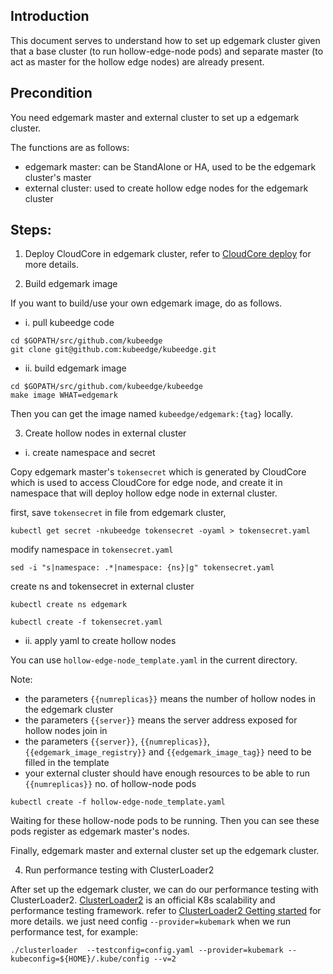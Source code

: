 ## Introduction
This document serves to understand how to set up edgemark cluster given
that a base cluster (to run hollow-edge-node pods) and
separate master (to act as master for the hollow edge nodes) are already present.

## Precondition
You need edgemark master and external cluster to set up a edgemark cluster.

The functions are as follows:

- edgemark master: can be StandAlone or HA, used to be the edgemark cluster's master
- external cluster: used to create hollow edge nodes for the edgemark cluster

## Steps:
1. Deploy CloudCore in edgemark cluster, refer to [CloudCore deploy](https://kubeedge.io/en/docs/setup/ha/) for more details.

2. Build edgemark image

If you want to build/use your own edgemark image, do as follows.

- i. pull kubeedge code

```
cd $GOPATH/src/github.com/kubeedge
git clone git@github.com:kubeedge/kubeedge.git
```

- ii. build edgemark image

```
cd $GOPATH/src/github.com/kubeedge/kubeedge
make image WHAT=edgemark
```

Then you can get the image named `kubeedge/edgemark:{tag}` locally.

3. Create hollow nodes in external cluster

- i. create namespace and secret

Copy edgemark master's `tokensecret` which is generated by CloudCore which is used to access CloudCore for edge node,
and create it in namespace that will deploy hollow edge node in external cluster.

first, save `tokensecret` in file from edgemark cluster,

```
kubectl get secret -nkubeedge tokensecret -oyaml > tokensecret.yaml
```

modify namespace in `tokensecret.yaml`
```
sed -i "s|namespace: .*|namespace: {ns}|g" tokensecret.yaml
```

create ns and tokensecret in external cluster

```
kubectl create ns edgemark

kubectl create -f tokensecret.yaml
```

- ii. apply yaml to create hollow nodes

You can use `hollow-edge-node_template.yaml` in the current directory.

Note:

- the parameters `{{numreplicas}}` means the number of hollow nodes in the edgemark cluster
- the parameters `{{server}}` means the server address exposed for hollow nodes join in
- the parameters `{{server}}`, `{{numreplicas}}`, `{{edgemark_image_registry}}` and `{{edgemark_image_tag}}` need to be filled in the template
- your external cluster should have enough resources to be able to run `{{numreplicas}}` no. of hollow-node pods

```
kubectl create -f hollow-edge-node_template.yaml
```

Waiting for these hollow-node pods to be running. Then you can see these pods register as edgemark master's nodes.

Finally, edgemark master and external cluster set up the edgemark cluster.


4. Run performance testing with ClusterLoader2

After set up the edgemark cluster, we can do our performance testing with ClusterLoader2.
[ClusterLoader2](https://github.com/kubernetes/perf-tests/tree/master/clusterloader2) is
an official K8s scalability and performance testing framework.
refer to [ClusterLoader2 Getting started](https://github.com/kubernetes/perf-tests/blob/master/clusterloader2/docs/GETTING_STARTED.md) for more details.
we just need config `--provider=kubemark` when we run performance test, for example:

```
./clusterloader  --testconfig=config.yaml --provider=kubemark --kubeconfig=${HOME}/.kube/config --v=2
```




